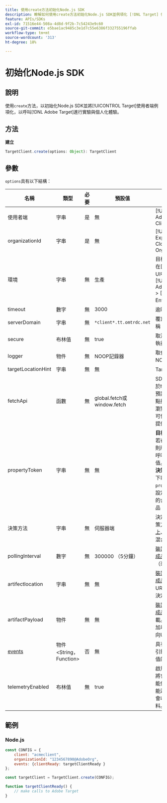 ```yaml
---
title: 使用create方法初始化Node.js SDK
description: 瞭解如何使用create方法初始化Node.js SDK並例項化 [!DNL Target] 使用者端以呼叫 [!DNL Adobe Target] 進行實驗與個人化體驗。
feature: APIs/SDKs
exl-id: 71516e44-508a-4d8d-9f2b-7c54243e9c60
source-git-commit: e5bae1ac9485c3e1d7c55e6386f332755196ffab
workflow-type: tm+mt
source-wordcount: '313'
ht-degree: 18%

---
```


# 初始化Node.js SDK

## 說明

使用`create`方法，以初始化Node.js SDK並將[!UICONTROL Target]使用者端例項化，以呼叫[!DNL Adobe Target]進行實驗與個人化體驗。

## 方法

**建立**

```js {line-numbers="true"}
TargetClient.create(options: Object): TargetClient
```

## 參數

`options`具有以下結構：

| 名稱 | 類型 | 必要 | 預設值 | 說明 |
| --- | --- | --- | --- | --- |
| 使用者端 | 字串 | 是 | 無 | [!UICONTROL Adobe Target Client ID] |
| organizationId | 字串 | 是 | 無 | [!UICONTROL Experience Cloud Organization ID] |
| 環境 | 字串 | 無 | 生產 | 目標環境名稱。 在[!DNL Target] UI中，[!UICONTROL Administration] > [!UICONTROL Environments]。 |
| timeout | 數字 | 無 | 3000 | 逾時（毫秒） |
| serverDomain | 字串 | 無 | `*client*.tt.omtrdc.net` | 覆寫預設主機名稱 |
| secure | 布林值 | 無 | true | 取消設定以強制執行HTTP配置 |
| logger | 物件 | 無 | NOOP記錄器 | 取代預設的NOOP記錄器 |
| targetLocationHint | 字串 | 無 | 無 | Target位置提示 |
| fetchApi | 函數 | 無 | global.fetch或window.fetch | SDK已將[fetch](https://fetch.spec.whatwg.org/)用於http要求。 依預設，會使用節點擷取或擷取的瀏覽器實作。 但可使用`fetchApi`提供替代實作 |
| propertyToken | 字串 | 無 | 無 | **目標屬性權杖**。 若在此處指定，則所有`getOffers`呼叫都將使用此值。 **針對裝置上決策**，SDK只會下載包含在`propertyToken`中設定的屬性權杖的合格活動的成品 |
| 決策方法 | 字串 | 無 | 伺服器端 | 決定要使用的決策方法（[裝置上](/help/dev/implement/server-side/sdk-guides/on-device-decisioning/overview.md)、伺服器端、混合式） |
| pollingInterval | 數字 | 無 | 300000 （5分鐘） | [裝置上決策規則成品](/help/dev/implement/server-side/sdk-guides/on-device-decisioning/rule-artifact-overview.md)的輪詢間隔（毫秒） |
| artifectlocation | 字串 | 無 | 無 | [裝置上決策規則成品](/help/dev/implement/server-side/sdk-guides/on-device-decisioning/rule-artifact-overview.md)的完整URL。 覆寫內部決定的位置。 |
| artifactPayload | 物件 | 無 | 無 | [裝置上決策規則成品](/help/dev/implement/server-side/sdk-guides/on-device-decisioning/rule-artifact-overview.md)的JSON裝載。 若指定，會加以使用，而非向URL要求。 |
| [events](sdk-events.md) | 物件&lt;String，Function> | 否 | 無 | 具有事件名稱索引鍵和回呼函式值的選用物件 |
| telemetryEnabled | 布林值 | 無 | true | 啟用後，Adobe將會收集SDK功能使用情況和效能遙測資料。 不會收集個人資料。 |

## 範例

### Node.js

```js {line-numbers="true"}
const CONFIG = {
    client: "acmeclient",
    organizationId: "1234567890@AdobeOrg",
    events: {clientReady: targetClientReady }
};

const targetClient = TargetClient.create(CONFIG);

function targetClientReady() {
    // make calls to Adobe Target
}
```
